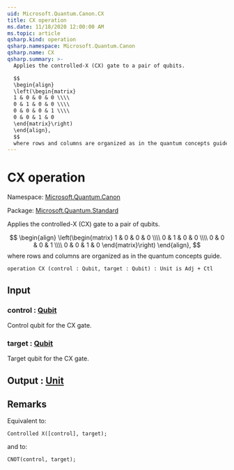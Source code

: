 ```yaml
---
uid: Microsoft.Quantum.Canon.CX
title: CX operation
ms.date: 11/18/2020 12:00:00 AM
ms.topic: article
qsharp.kind: operation
qsharp.namespace: Microsoft.Quantum.Canon
qsharp.name: CX
qsharp.summary: >-
  Applies the controlled-X (CX) gate to a pair of qubits.

  $$
  \begin{align}
  \left(\begin{matrix}
  1 & 0 & 0 & 0 \\\\
  0 & 1 & 0 & 0 \\\\
  0 & 0 & 0 & 1 \\\\
  0 & 0 & 1 & 0
  \end{matrix}\right)
  \end{align},
  $$
  where rows and columns are organized as in the quantum concepts guide.
---
```


# CX operation

Namespace: [Microsoft.Quantum.Canon](xref:Microsoft.Quantum.Canon)

Package: [Microsoft.Quantum.Standard](https://nuget.org/packages/Microsoft.Quantum.Standard)


Applies the controlled-X (CX) gate to a pair of qubits.$$\begin{align}\left(\begin{matrix}1 & 0 & 0 & 0 \\\\0 & 1 & 0 & 0 \\\\0 & 0 & 0 & 1 \\\\0 & 0 & 1 & 0\end{matrix}\right)\end{align},$$where rows and columns are organized as in the quantum concepts guide.

```qsharp
operation CX (control : Qubit, target : Qubit) : Unit is Adj + Ctl
```


## Input

### control : [Qubit](xref:microsoft.quantum.lang-ref.qubit)

Control qubit for the CX gate.


### target : [Qubit](xref:microsoft.quantum.lang-ref.qubit)

Target qubit for the CX gate.



## Output : [Unit](xref:microsoft.quantum.lang-ref.unit)



## Remarks

Equivalent to:```qsharpControlled X([control], target);```and to:```qsharpCNOT(control, target);```